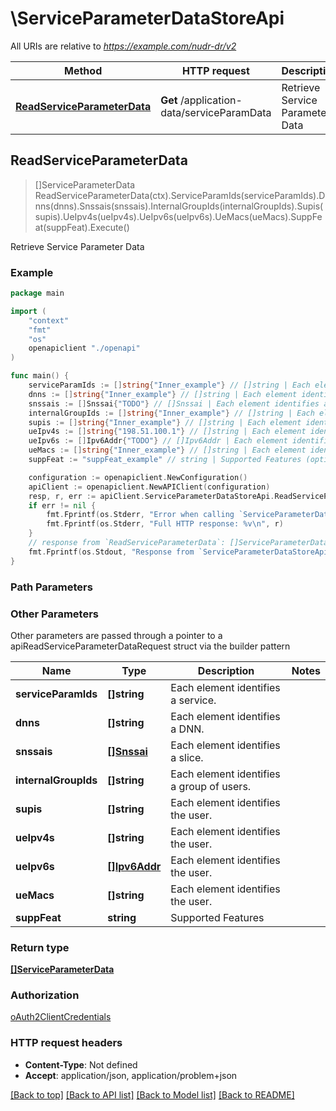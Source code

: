 # \ServiceParameterDataStoreApi

All URIs are relative to *https://example.com/nudr-dr/v2*

Method | HTTP request | Description
------------- | ------------- | -------------
[**ReadServiceParameterData**](ServiceParameterDataStoreApi.md#ReadServiceParameterData) | **Get** /application-data/serviceParamData | Retrieve Service Parameter Data



## ReadServiceParameterData

> []ServiceParameterData ReadServiceParameterData(ctx).ServiceParamIds(serviceParamIds).Dnns(dnns).Snssais(snssais).InternalGroupIds(internalGroupIds).Supis(supis).UeIpv4s(ueIpv4s).UeIpv6s(ueIpv6s).UeMacs(ueMacs).SuppFeat(suppFeat).Execute()

Retrieve Service Parameter Data

### Example

```go
package main

import (
    "context"
    "fmt"
    "os"
    openapiclient "./openapi"
)

func main() {
    serviceParamIds := []string{"Inner_example"} // []string | Each element identifies a service. (optional)
    dnns := []string{"Inner_example"} // []string | Each element identifies a DNN. (optional)
    snssais := []Snssai{"TODO"} // []Snssai | Each element identifies a slice. (optional)
    internalGroupIds := []string{"Inner_example"} // []string | Each element identifies a group of users. (optional)
    supis := []string{"Inner_example"} // []string | Each element identifies the user. (optional)
    ueIpv4s := []string{"198.51.100.1"} // []string | Each element identifies the user. (optional)
    ueIpv6s := []Ipv6Addr{"TODO"} // []Ipv6Addr | Each element identifies the user. (optional)
    ueMacs := []string{"Inner_example"} // []string | Each element identifies the user. (optional)
    suppFeat := "suppFeat_example" // string | Supported Features (optional)

    configuration := openapiclient.NewConfiguration()
    apiClient := openapiclient.NewAPIClient(configuration)
    resp, r, err := apiClient.ServiceParameterDataStoreApi.ReadServiceParameterData(context.Background()).ServiceParamIds(serviceParamIds).Dnns(dnns).Snssais(snssais).InternalGroupIds(internalGroupIds).Supis(supis).UeIpv4s(ueIpv4s).UeIpv6s(ueIpv6s).UeMacs(ueMacs).SuppFeat(suppFeat).Execute()
    if err != nil {
        fmt.Fprintf(os.Stderr, "Error when calling `ServiceParameterDataStoreApi.ReadServiceParameterData``: %v\n", err)
        fmt.Fprintf(os.Stderr, "Full HTTP response: %v\n", r)
    }
    // response from `ReadServiceParameterData`: []ServiceParameterData
    fmt.Fprintf(os.Stdout, "Response from `ServiceParameterDataStoreApi.ReadServiceParameterData`: %v\n", resp)
}
```

### Path Parameters



### Other Parameters

Other parameters are passed through a pointer to a apiReadServiceParameterDataRequest struct via the builder pattern


Name | Type | Description  | Notes
------------- | ------------- | ------------- | -------------
 **serviceParamIds** | **[]string** | Each element identifies a service. | 
 **dnns** | **[]string** | Each element identifies a DNN. | 
 **snssais** | [**[]Snssai**](Snssai.md) | Each element identifies a slice. | 
 **internalGroupIds** | **[]string** | Each element identifies a group of users. | 
 **supis** | **[]string** | Each element identifies the user. | 
 **ueIpv4s** | **[]string** | Each element identifies the user. | 
 **ueIpv6s** | [**[]Ipv6Addr**](Ipv6Addr.md) | Each element identifies the user. | 
 **ueMacs** | **[]string** | Each element identifies the user. | 
 **suppFeat** | **string** | Supported Features | 

### Return type

[**[]ServiceParameterData**](ServiceParameterData.md)

### Authorization

[oAuth2ClientCredentials](../README.md#oAuth2ClientCredentials)

### HTTP request headers

- **Content-Type**: Not defined
- **Accept**: application/json, application/problem+json

[[Back to top]](#) [[Back to API list]](../README.md#documentation-for-api-endpoints)
[[Back to Model list]](../README.md#documentation-for-models)
[[Back to README]](../README.md)

